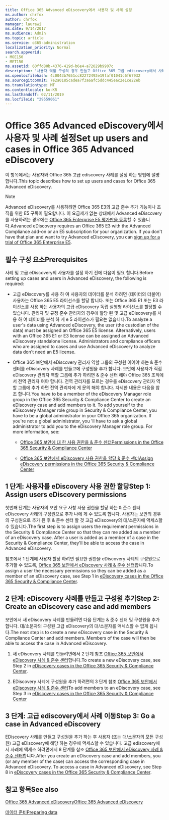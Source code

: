 ```yaml
---
title: Office 365 Advanced eDiscovery에서 사용자 및 사례 설정
ms.author: chrfox
author: chrfox
manager: laurawi
ms.date: 9/14/2017
ms.audience: Admin
ms.topic: article
ms.service: o365-administration
localization_priority: Normal
search.appverid:
- MOE150
- MET150
ms.assetid: 60ffd80b-4376-419d-b6e4-a72029b9907c
description: '사용자 역할 구성의 경우 만들고 Office 365 고급 ediscovery에서 사례에 사용자를 할당 하는 방법에 알아봅니다.  '
ms.openlocfilehash: 4c0043b7651cc82272492e19faf01041c6f67932
ms.sourcegitcommit: 7e2a0185cadea7f3a6afc5ddc445eac2e1ce22eb
ms.translationtype: MT
ms.contentlocale: ko-KR
ms.lasthandoff: 02/11/2019
ms.locfileid: "29559061"
---
```

# <a name="set-up-users-and-cases-in-office-365-advanced-ediscovery"></a><span data-ttu-id="a0cc5-103">Office 365 Advanced eDiscovery에서 사용자 및 사례 설정</span><span class="sxs-lookup"><span data-stu-id="a0cc5-103">Set up users and cases in Office 365 Advanced eDiscovery</span></span>

<span data-ttu-id="a0cc5-104">이 항목에서는 사용자와 Office 365 고급 ediscovery 사례를 설정 하는 방법에 설명 합니다.</span><span class="sxs-lookup"><span data-stu-id="a0cc5-104">This topic describes how to set up users and cases for Office 365 Advanced eDiscovery.</span></span>
  
> [!NOTE]
> <span data-ttu-id="a0cc5-p101">Advanced eDiscovery를 사용하려면 Office 365 E3의 고급 준수 추가 기능이나 조직을 위한 E5 구독이 필요합니다. 이 요금제가 없는 상태에서 Advanced eDiscovery를 사용하려는 경우에는 [Office 365 Enterprise E5 평가판을 등록](https://go.microsoft.com/fwlink/p/?LinkID=698279)할 수 있습니다.</span><span class="sxs-lookup"><span data-stu-id="a0cc5-p101">Advanced eDiscovery requires an Office 365 E3 with the Advanced Compliance add-on or an E5 subscription for your organization. If you don't have that plan and want to try Advanced eDiscovery, you can [sign up for a trial of Office 365 Enterprise E5](https://go.microsoft.com/fwlink/p/?LinkID=698279).</span></span> 
  
## <a name="prerequisites"></a><span data-ttu-id="a0cc5-107">필수 구성 요소</span><span class="sxs-lookup"><span data-stu-id="a0cc5-107">Prerequisites</span></span>

<span data-ttu-id="a0cc5-108">사례 및 고급 eDiscovery의 사용자를 설정 하기 전에 다음이 필요 합니다.</span><span class="sxs-lookup"><span data-stu-id="a0cc5-108">Before setting up cases and users in Advanced eDiscovery, the following is required:</span></span>
  
- <span data-ttu-id="a0cc5-p102">고급 eDiscovery를 사용 하 여 사용자의 데이터를 분석 하려면 (데이터의 더불어) 사용자는 Office 365 E5 라이선스를 할당 합니다. 또는 Office 365 E1 또는 E3 라이선스를 사용 하는 사용자의 고급 eDiscovery 독립 실행형 라이선스를 할당할 수 있습니다. 관리자 및 규정 준수 관리자의 경우에 할당 된 및 고급 eDiscovery를 사용 하 여 데이터를 분석 하 게 e 5 라이선스가 필요는 없습니다.</span><span class="sxs-lookup"><span data-stu-id="a0cc5-p102">To analyze a user's data using Advanced eDiscovery, the user (the custodian of the data) must be assigned an Office 365 E5 license. Alternatively, users with an Office 365 E1 or E3 license can be assigned an Advanced eDiscovery standalone license. Administrators and compliance officers who are assigned to cases and use Advanced eDiscovery to analyze data don't need an E5 license.</span></span> 
    
- <span data-ttu-id="a0cc5-p103">Office 365 보안에서 eDiscovery 관리자 역할 그룹의 구성원 이어야 하는 &amp; 준수 센터를 eDiscovery 사례를 만들고에 구성원을 추가 합니다. 보안에 사용자가 직접 eDiscovery 관리자 역할 그룹에 추가 하려면 &amp; 준수 센터 해야 Office 365 조직에서 전역 관리자 여야 합니다. 전역 관리자를 모르는 경우를 eDiscovery 관리자 역할 그룹에 추가 하면 전역 관리자에 게 문의 해야 합니다. 자세한 내용은 다음을 참조 합니다.</span><span class="sxs-lookup"><span data-stu-id="a0cc5-p103">You have to be a member of the eDiscovery Manager role group in the Office 365 Security &amp; Compliance Center to create an eDiscovery case and add members to it. To add yourself to the eDiscovery Manager role group in Security &amp; Compliance Center, you have to be a global administrator in your Office 365 organization. If you're not a global administrator, you 'll have to ask a global administrator to add you to the eDiscovery Manager role group. For more information, see:</span></span>
    
  - [<span data-ttu-id="a0cc5-116">Office 365 보안에 대 한 사용 권한을 &amp; 준수 센터</span><span class="sxs-lookup"><span data-stu-id="a0cc5-116">Permissions in the Office 365 Security &amp; Compliance Center</span></span>](permissions-in-the-security-and-compliance-center.md)
    
  - [<span data-ttu-id="a0cc5-117">Office 365 보안에서 eDiscovery 사용 권한을 할당 &amp; 준수 센터</span><span class="sxs-lookup"><span data-stu-id="a0cc5-117">Assign eDiscovery permissions in the Office‍ 365 Security &amp; Compliance Center</span></span>](assign-ediscovery-permissions.md)
    
## <a name="step-1-assign-users-ediscovery-permissions"></a><span data-ttu-id="a0cc5-118">1 단계: 사용자를 eDiscovery 사용 권한 할당</span><span class="sxs-lookup"><span data-stu-id="a0cc5-118">Step 1: Assign users eDiscovery permissions</span></span>

<span data-ttu-id="a0cc5-p104">첫번째 단계는 사용자의 보안 요구 사항 사용 권한을 할당 하는 &amp; 준수 센터 eDiscovery 사례의 구성원으로 추가 나에 게 수 있도록 합니다. 사용자는 보안의 경우의 구성원으로 추가 된 후 &amp; 준수 센터 할 것 고급 eDiscovery의 대/소문자에 액세스할 수 있습니다.</span><span class="sxs-lookup"><span data-stu-id="a0cc5-p104">The first step is to assign users the requirement permissions in the Security &amp; Compliance Center so that they can me added as a member of an eDiscovery case. After a user is added as a member of a case in the Security &amp; Compliance Center, they'll be able to access the case in Advanced eDiscovery.</span></span>
  
<span data-ttu-id="a0cc5-121">참조에서 1 단계에 사용자 할당 하려면 필요한 권한을 eDiscovery 사례의 구성원으로 추가할 수 있도록, [Office 365 보안에서 eDiscovery 사례 &amp; 준수 센터](ediscovery-cases.md#step-1-assign-ediscovery-permissions-to-potential-case-members)합니다.</span><span class="sxs-lookup"><span data-stu-id="a0cc5-121">To assign a user the necessary permissions so they can be added as a member of an eDiscovery case, see Step 1 in [eDiscovery cases in the Office 365 Security &amp; Compliance Center](ediscovery-cases.md#step-1-assign-ediscovery-permissions-to-potential-case-members).</span></span>
  
## <a name="step-2-create-an-ediscovery-case-and-add-members"></a><span data-ttu-id="a0cc5-122">2 단계: eDiscovery 사례를 만들고 구성원 추가</span><span class="sxs-lookup"><span data-stu-id="a0cc5-122">Step 2: Create an eDiscovery case and add members</span></span>

<span data-ttu-id="a0cc5-p105">보안에서 새 eDiscovery 사례를 만들려면 다음 단계는 &amp; 준수 센터 및 구성원을 추가 합니다. 대/소문자의 구성원 고급 eDiscovery의 대/소문자를 액세스할 수 없게 됩니다.</span><span class="sxs-lookup"><span data-stu-id="a0cc5-p105">The next step is to create a new eDiscovery case in the Security &amp; Compliance Center and add members. Members of the case will then be able to access the case in Advanced eDiscovery.</span></span>
  
1. <span data-ttu-id="a0cc5-125">새 eDiscovery 사례를 만들려면에서 2 단계 참조 [Office 365 보안에서 eDiscovery 사례 &amp; 준수 센터](ediscovery-cases.md#step-2-create-a-new-case)합니다.</span><span class="sxs-lookup"><span data-stu-id="a0cc5-125">To create a new eDiscovery case, see Step 2 in [eDiscovery cases in the Office 365 Security &amp; Compliance Center](ediscovery-cases.md#step-2-create-a-new-case).</span></span>
    
2. <span data-ttu-id="a0cc5-126">EDiscovery 사례에 구성원을 추가 하려면의 3 단계 참조 [Office 365 보안에서 eDiscovery 사례 &amp; 준수 센터](ediscovery-cases.md#step-3-add-members-to-a-case)</span><span class="sxs-lookup"><span data-stu-id="a0cc5-126">To add members to an eDiscovery case, see Step 3 in [eDiscovery cases in the Office 365 Security &amp; Compliance Center](ediscovery-cases.md#step-3-add-members-to-a-case)</span></span>
    
## <a name="step-3-go-a-case-in-advanced-ediscovery"></a><span data-ttu-id="a0cc5-127">3 단계: 고급 ediscovery에서 사례 이동</span><span class="sxs-lookup"><span data-stu-id="a0cc5-127">Step 3: Go a case in Advanced eDiscovery</span></span>

<span data-ttu-id="a0cc5-p106">EDiscovery 사례를 만들고 구성원을 추가 하는 후 사용자 (또는 대/소문자의 모든 구성원) 고급 eDiscovery에 해당 하는 경우에 액세스할 수 있습니다. 고급 ediscovery에서 사례에 액세스 하려면에서 8 단계를 참조 [Office 365 보안에서 eDiscovery 사례 &amp; 준수 센터](ediscovery-cases.md#step-8-go-to-the-case-in-advanced-ediscovery)합니다.</span><span class="sxs-lookup"><span data-stu-id="a0cc5-p106">After you create an eDiscovery case and add members, you (or any member of the case) can access the corresponding case in Advanced eDiscovery. To access a case in Advanced eDiscovery, see Step 8 in [eDiscovery cases in the Office 365 Security &amp; Compliance Center](ediscovery-cases.md#step-8-go-to-the-case-in-advanced-ediscovery).</span></span>
  
## <a name="see-also"></a><span data-ttu-id="a0cc5-130">참고 항목</span><span class="sxs-lookup"><span data-stu-id="a0cc5-130">See also</span></span>

[<span data-ttu-id="a0cc5-131">Office 365 Advanced eDiscovery</span><span class="sxs-lookup"><span data-stu-id="a0cc5-131">Office 365 Advanced eDiscovery</span></span>](office-365-advanced-ediscovery.md)
  
[<span data-ttu-id="a0cc5-132">데이터 준비</span><span class="sxs-lookup"><span data-stu-id="a0cc5-132">Preparing data</span></span>](prepare-data-for-advanced-ediscovery.md)
 